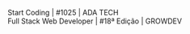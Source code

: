 <p align="left">
   Start Coding | #1025 | ADA TECH<br>
   Full Stack Web Developer  | #18ª Edição | GROWDEV
</p>

